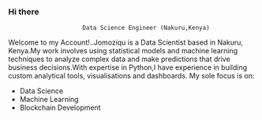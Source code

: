 ### Hi there 

                         Data Science Engineer (Nakuru,Kenya)
                        
Welcome to my Account!..Jomoziqu is a Data Scientist based in Nakuru, Kenya.My work involves using statistical models and machine learning techniques to analyze complex data and make predictions that drive business decisions.With expertise in Python,I have experience in building custom analytical tools, visualisations and dashboards.
My sole focus is on:

   - Data Science
   - Machine Learning
   - Blockchain Development
